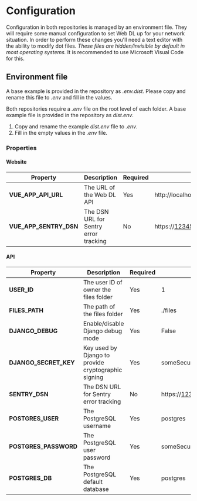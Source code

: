 # Configuration

Configuration in both repositories is managed by an environment file. They will require some manual configuration to set Web DL up for your network situation. In order to perform these changes you'll need a text editor with the ability to modify dot files. _These files are hidden/invisible by default in most operating systems._ It is recommended to use Microsoft Visual Code for this.

## Environment file

 A base example is provided in the
repository as _.env.dist_. Please copy and rename this file to _.env_ and fill in the values.

Both repositories require a _.env_ file on the root level of each folder. A base example file is provided in the
repository as _dist.env_.

1. Copy and rename the example _dist.env_ file to _.env_.
2. Fill in the empty values in the _.env_ file.

### Properties

#### Website

| Property               | Description                           | Required | Example                                               |
|------------------------|---------------------------------------|----------|-------------------------------------------------------|
| **VUE_APP_API_URL**    | The URL of the Web DL API             | Yes      | http://localhost:8000/api/                            |
| **VUE_APP_SENTRY_DSN** | The DSN URL for Sentry error tracking | No       | https://1234567890abcdef@12345.ingest.sentry.io/67890 |

#### API

| Property              | Description                                         | Required | Example                                               |
|-----------------------|-----------------------------------------------------|----------|-------------------------------------------------------|
| **USER_ID**           | The user ID of owner the files folder               | Yes      | 1                                                     |
| **FILES_PATH**        | The path of the files folder                        | Yes      | ./files                                               |
| **DJANGO_DEBUG**      | Enable/disable Django debug mode                    | Yes      | False                                                 |
| **DJANGO_SECRET_KEY** | Key used by Django to provide cryptographic signing | Yes      | someSecureDjangoSecretkeyFromhttps://djecrety.ir      |
| **SENTRY_DSN**        | The DSN URL for Sentry error tracking               | No       | https://1234567890abcdef@12345.ingest.sentry.io/67890 |
| **POSTGRES_USER**     | The PostgreSQL username                             | Yes      | postgres                                              |
| **POSTGRES_PASSWORD** | The PostgreSQL user password                        | Yes      | someSecurePW                                          |
| **POSTGRES_DB**       | The PostgreSQL default database                     | Yes      | postgres                                              |
